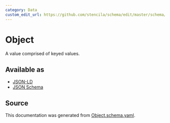 ```yaml
---
category: Data
custom_edit_url: https://github.com/stencila/schema/edit/master/schema/Object.schema.yaml
---
```


# Object

A value comprised of keyed values.

## Available as

-   [JSON-LD](https://schema.stenci.la/Object.jsonld)
-   [JSON Schema](https://schema.stenci.la/v1/Object.schema.json)

## Source

This documentation was generated from [Object.schema.yaml](https://github.com/stencila/schema/blob/master/schema/Object.schema.yaml).
